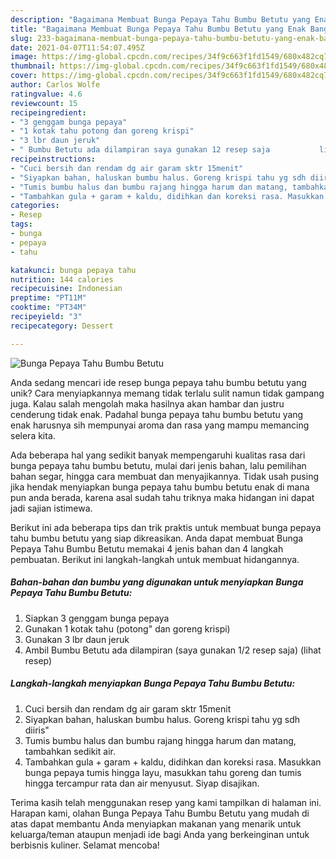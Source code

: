 ```yaml
---
description: "Bagaimana Membuat Bunga Pepaya Tahu Bumbu Betutu yang Enak Banget"
title: "Bagaimana Membuat Bunga Pepaya Tahu Bumbu Betutu yang Enak Banget"
slug: 233-bagaimana-membuat-bunga-pepaya-tahu-bumbu-betutu-yang-enak-banget
date: 2021-04-07T11:54:07.495Z
image: https://img-global.cpcdn.com/recipes/34f9c663f1fd1549/680x482cq70/bunga-pepaya-tahu-bumbu-betutu-foto-resep-utama.jpg
thumbnail: https://img-global.cpcdn.com/recipes/34f9c663f1fd1549/680x482cq70/bunga-pepaya-tahu-bumbu-betutu-foto-resep-utama.jpg
cover: https://img-global.cpcdn.com/recipes/34f9c663f1fd1549/680x482cq70/bunga-pepaya-tahu-bumbu-betutu-foto-resep-utama.jpg
author: Carlos Wolfe
ratingvalue: 4.6
reviewcount: 15
recipeingredient:
- "3 genggam bunga pepaya"
- "1 kotak tahu potong dan goreng krispi"
- "3 lbr daun jeruk"
- " Bumbu Betutu ada dilampiran saya gunakan 12 resep saja           lihat resep"
recipeinstructions:
- "Cuci bersih dan rendam dg air garam sktr 15menit"
- "Siyapkan bahan, haluskan bumbu halus. Goreng krispi tahu yg sdh diiris&#34;"
- "Tumis bumbu halus dan bumbu rajang hingga harum dan matang, tambahkan sedikit air."
- "Tambahkan gula + garam + kaldu, didihkan dan koreksi rasa. Masukkan bunga pepaya tumis hingga layu, masukkan tahu goreng dan tumis hingga tercampur rata dan air menyusut. Siyap disajikan."
categories:
- Resep
tags:
- bunga
- pepaya
- tahu

katakunci: bunga pepaya tahu 
nutrition: 144 calories
recipecuisine: Indonesian
preptime: "PT11M"
cooktime: "PT34M"
recipeyield: "3"
recipecategory: Dessert

---
```



![Bunga Pepaya Tahu Bumbu Betutu](https://img-global.cpcdn.com/recipes/34f9c663f1fd1549/680x482cq70/bunga-pepaya-tahu-bumbu-betutu-foto-resep-utama.jpg)

Anda sedang mencari ide resep bunga pepaya tahu bumbu betutu yang unik? Cara menyiapkannya memang tidak terlalu sulit namun tidak gampang juga. Kalau salah mengolah maka hasilnya akan hambar dan justru cenderung tidak enak. Padahal bunga pepaya tahu bumbu betutu yang enak harusnya sih mempunyai aroma dan rasa yang mampu memancing selera kita.

Ada beberapa hal yang sedikit banyak mempengaruhi kualitas rasa dari bunga pepaya tahu bumbu betutu, mulai dari jenis bahan, lalu pemilihan bahan segar, hingga cara membuat dan menyajikannya. Tidak usah pusing jika hendak menyiapkan bunga pepaya tahu bumbu betutu enak di mana pun anda berada, karena asal sudah tahu triknya maka hidangan ini dapat jadi sajian istimewa.




Berikut ini ada beberapa tips dan trik praktis untuk membuat bunga pepaya tahu bumbu betutu yang siap dikreasikan. Anda dapat membuat Bunga Pepaya Tahu Bumbu Betutu memakai 4 jenis bahan dan 4 langkah pembuatan. Berikut ini langkah-langkah untuk membuat hidangannya.

<!--inarticleads1-->

##### Bahan-bahan dan bumbu yang digunakan untuk menyiapkan Bunga Pepaya Tahu Bumbu Betutu:

1. Siapkan 3 genggam bunga pepaya
1. Gunakan 1 kotak tahu (potong&#34; dan goreng krispi)
1. Gunakan 3 lbr daun jeruk
1. Ambil  Bumbu Betutu ada dilampiran (saya gunakan 1/2 resep saja)           (lihat resep)




<!--inarticleads2-->

##### Langkah-langkah menyiapkan Bunga Pepaya Tahu Bumbu Betutu:

1. Cuci bersih dan rendam dg air garam sktr 15menit
1. Siyapkan bahan, haluskan bumbu halus. Goreng krispi tahu yg sdh diiris&#34;
1. Tumis bumbu halus dan bumbu rajang hingga harum dan matang, tambahkan sedikit air.
1. Tambahkan gula + garam + kaldu, didihkan dan koreksi rasa. Masukkan bunga pepaya tumis hingga layu, masukkan tahu goreng dan tumis hingga tercampur rata dan air menyusut. Siyap disajikan.




Terima kasih telah menggunakan resep yang kami tampilkan di halaman ini. Harapan kami, olahan Bunga Pepaya Tahu Bumbu Betutu yang mudah di atas dapat membantu Anda menyiapkan makanan yang menarik untuk keluarga/teman ataupun menjadi ide bagi Anda yang berkeinginan untuk berbisnis kuliner. Selamat mencoba!
